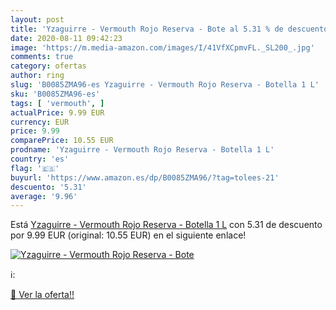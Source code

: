 ```yaml
---
layout: post
title: 'Yzaguirre - Vermouth Rojo Reserva - Bote al 5.31 % de descuento'
date: 2020-08-11 09:42:23
image: 'https://m.media-amazon.com/images/I/41VfXCpmvFL._SL200_.jpg'
comments: true
category: ofertas
author: ring
slug: 'B0085ZMA96-es Yzaguirre - Vermouth Rojo Reserva - Botella 1 L'
sku: 'B0085ZMA96-es'
tags: [ 'vermouth', ]
actualPrice: 9.99 EUR
currency: EUR
price: 9.99
comparePrice: 10.55 EUR
prodname: 'Yzaguirre - Vermouth Rojo Reserva - Botella 1 L'
country: 'es'
flag: '🇪🇸'
buyurl: 'https://www.amazon.es/dp/B0085ZMA96/?tag=tolees-21'
descuento: '5.31'
average: '9.96'
---
```


Está [Yzaguirre - Vermouth Rojo Reserva - Botella 1 L](https://www.amazon.es/dp/B0085ZMA96/?tag=tolees-21) con 5.31 de descuento por 9.99 EUR (original: 10.55 EUR) en el siguiente enlace!

[![Yzaguirre - Vermouth Rojo Reserva - Bote](https://m.media-amazon.com/images/I/41VfXCpmvFL._SL200_.jpg)](https://www.amazon.es/dp/B0085ZMA96/?tag=tolees-21)

ℹ️:


[🛒 Ver la oferta!!](https://www.amazon.es/dp/B0085ZMA96/?tag=tolees-21)
